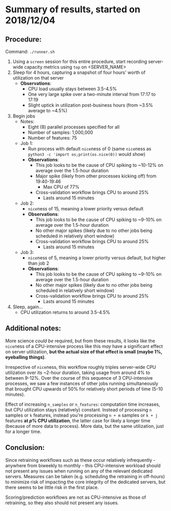 # Summary of results, started on 2018/12/04

## Procedure:

Command: `./runner.sh`

1. Using a `screen` session for this entire procedure, start recording server-wide capacity metrics using `top` on <SERVER_NAME>
2. Sleep for 4 hours, capturing a snapshot of four hours' worth of utilization on that server
	- **Observations**:
		- CPU load usually stays between 3.5-4.5%
		- One very large spike over a two-minute interval from 17:17 to 17:19
		- Slight uptick in utilization post-business hours (from ~3.5% average to ~4.5%)
3. Begin jobs
	- Notes:
		- Eight (8) parallel processes specified for all
		- Number of samples: 1,000,000
		- Number of features: 75
	- Job 1:
		- Run process with default `nice`ness of 0 (same `nice`ness as `python3 -c 'import os;print(os.nice(0))` would show)
		- **Observations**:
			- This job looks to be the cause of CPU spiking to ~10-12% on average over the 1.5-hour duration
			- Major spike (likely from other processes kicking off) from 19:40-19:46
				- Max CPU of 77%
			- Cross-validation workflow brings CPU to around 25%
				- Lasts around 15 minutes
	- Job 2:
		- `nice`ness of 15, meaning a lower priority versus default
		- **Observations**:
			- This job looks to be the cause of CPU spiking to ~9-10% on average over the 1.5-hour duration
			- No other major spikes (likely due to no other jobs being scheduled in relatively short window)
			- Cross-validation workflow brings CPU to around 25%
				- Lasts around 15 minutes
	- Job 3:
		- `nice`ness of 5, meaning a lower priority versus default, but higher than job 2
		- **Observations**:
			- This job looks to be the cause of CPU spiking to ~9-10% on average over the 1.5-hour duration
			- No other major spikes (likely due to no other jobs being scheduled in relatively short window)
			- Cross-validation workflow brings CPU to around 25%
				- Lasts around 15 minutes
4. Sleep, again...
	- CPU utilization returns to around 3.5-4.5%

## Additional notes:

More science *could be* required, but from these results, it looks like the `nice`ness of a CPU-intensive process like this *may* have a significant effect on server utilization, **but the actual size of that effect is small (maybe 1%, eyeballing things)**.

Irrespective of `nice`ness, this workflow roughly triples server-wide CPU utilization over its ~2-hour duration, taking usage from around 4% to between 9-12%. Over the course of this sequence of 3 CPU-intensive processes, we saw a few instances of other jobs running simultaneously that brought CPU upwards of 50% for relatively short periods of time (5-10 minutes).

Effect of increasing `n_samples` or `n_features`: computation time increases, but CPU utilization stays (relatively) constant. Instead of processing `n` samples or `k` features, instead you're processing `n + m` samples or `k + j` features **at *p*% CPU utilization**, the latter case for likely a longer time (because of more data to process). More data, but the same utilization, just for a longer time.

## Conclusion:

Since retraining workflows such as these occur relatively infrequently - anywhere from biweekly to monthly - this CPU-intensive workload should not present any issues when running on any of the relevant dedicated servers. Measures can be taken (e.g. scheduling the retraining in off-hours) to minimize risk of impacting the core integrity of the dedicated servers, but there seems to be little risk in the first place.

Scoring/prediction workflows are not as CPU-intensive as those of retraining, so they also should not present any issues.
